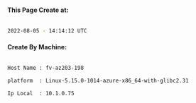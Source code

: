 
   
#### This Page Create at:

```bash

2022-08-05 - 14:14:12 UTC

```

#### Create By Machine:

```bash

Host Name : fv-az203-198

platform  : Linux-5.15.0-1014-azure-x86_64-with-glibc2.31

Ip Local  : 10.1.0.75

```

